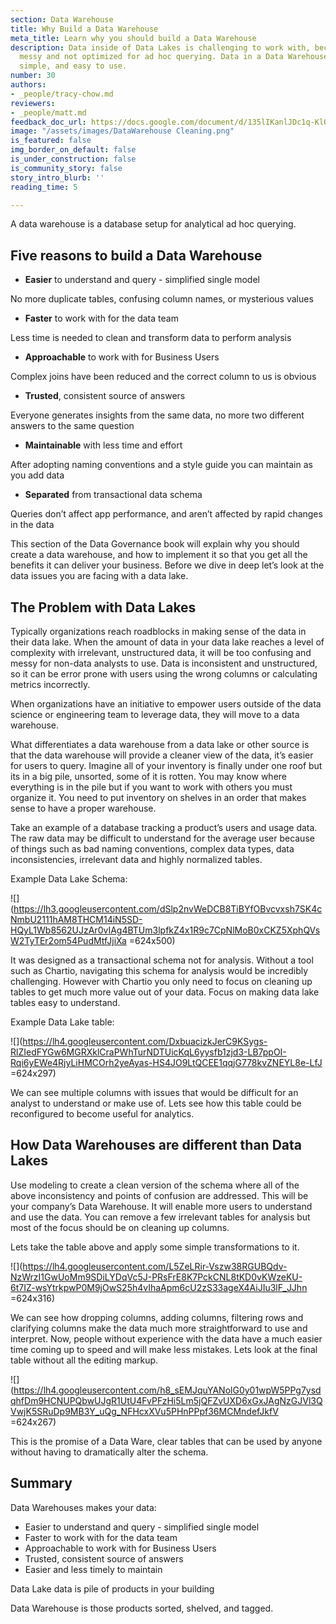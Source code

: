 ```yaml
---
section: Data Warehouse
title: Why Build a Data Warehouse
meta_title: Learn why you should build a Data Warehouse
description: Data inside of Data Lakes is challenging to work with, because it is
  messy and not optimized for ad hoc querying. Data in a Data Warehouse is clean,
  simple, and easy to use.
number: 30
authors:
- _people/tracy-chow.md
reviewers:
- _people/matt.md
feedback_doc_url: https://docs.google.com/document/d/135lIKanlJDc1q-KlQwlYzq7kAcPRyi_VZ1oXOrklXW4/edit?usp=sharing
image: "/assets/images/DataWarehouse Cleaning.png"
is_featured: false
img_border_on_default: false
is_under_construction: false
is_community_story: false
story_intro_blurb: ''
reading_time: 5

---
```

A data warehouse is a database setup for analytical ad hoc querying.

## Five reasons to build a Data Warehouse

* **Easier** to understand and query - simplified single model

No more duplicate tables, confusing column names, or mysterious values

* **Faster** to work with for the data team

Less time is needed to clean and transform data to perform analysis

* **Approachable** to work with for Business Users

Complex joins have been reduced and the correct column to us is obvious

* **Trusted**, consistent source of answers

Everyone generates insights from the same data, no more two different answers to the same question

* **Maintainable** with less time and effort

After adopting naming conventions and a style guide you can maintain as you add data

* **Separated** from transactional data schema

Queries don’t affect app performance, and aren’t affected by rapid changes in the data

This section of the Data Governance book will explain why you should create a data warehouse, and how to implement it so that you get all the benefits it can deliver your business. Before we dive in deep let’s look at the data issues you are facing with a data lake.

## The Problem with Data Lakes

Typically organizations reach roadblocks in making sense of the data in their data lake. When the amount of data in your data lake reaches a level of complexity with irrelevant, unstructured data, it will be too confusing and messy for non-data analysts to use. Data is inconsistent and unstructured, so it can be error prone with users using the wrong columns or calculating metrics incorrectly.

When organizations have an initiative to empower users outside of the data science or engineering team to leverage data, they will move to a data warehouse.

What differentiates a data warehouse from a data lake or other source is that the data warehouse will provide a cleaner view of the data, it’s easier for users to query. Imagine all of your inventory is finally under one roof but its in a big pile, unsorted, some of it is rotten. You may know where everything is in the pile but if you want to work with others you must organize it. You need to put inventory on shelves in an order that makes sense to have a proper warehouse.

Take an example of a database tracking a product’s users and usage data. The raw data may be difficult to understand for the average user because of things such as bad naming conventions, complex data types, data inconsistencies, irrelevant data and highly normalized tables.

Example Data Lake Schema:

![](https://lh3.googleusercontent.com/dSlp2nvWeDCB8TiBYfOBvcvxsh7SK4cNmbU2111hAM8THCM14iN5SD-HQyL1Wb8562UJzAr0vIAg4BTUm3lpfkZ4x1R9c7CpNlMoB0xCKZ5XphQVsW2TyTEr2om54PudMtfJjiXa =624x500)

It was designed as a transactional schema not for analysis. Without a tool such as Chartio, navigating this schema for analysis would be incredibly challenging. However with Chartio you only need to focus on cleaning up tables to get much more value out of your data. Focus on making data lake tables easy to understand.

Example Data Lake table:

![](https://lh4.googleusercontent.com/DxbuacizkJerC9KSygs-RlZIedFYGw6MGRXklCraPWhTurNDTUicKqL6yysfb1zjd3-LB7ppOI-Rqi6yEWe4RjyLiHMCOrh2yeAyas-HS4JO9LtQCEE1qqjG778kvZNEYL8e-LfJ =624x297)

We can see multiple columns with issues that would be difficult for an analyst to understand or make use of. Lets see how this table could be reconfigured to become useful for analytics.

## How Data Warehouses are different than Data Lakes

Use modeling to create a clean version of the schema where all of the above inconsistency and points of confusion are addressed. This will be your company’s Data Warehouse. It will enable more users to understand and use the data. You can remove a few irrelevant tables for analysis but most of the focus should be on cleaning up columns.

Lets take the table above and apply some simple transformations to it.

![](https://lh4.googleusercontent.com/L5ZeLRir-Vszw38RGUBQdv-NzWrzI1GwUoMm9SDiLYDqVc5J-PRsFrE8K7PckCNL8tKD0vKWzeKU-6t7IZ-wsYtrkpwP0M9jOwS25h4vIhaApm6cU2zS33ageX4AiJIu3lF_JJhn =624x316)

We can see how dropping columns, adding columns, filtering rows and clarifying columns make the data much more straightforward to use and interpret. Now, people without experience with the data have a much easier time coming up to speed and will make less mistakes. Lets look at the final table without all the editing markup.

![](https://lh4.googleusercontent.com/h8_sEMJquYANolG0y01wpW5PPg7ysdqhfDm9HCNUPQbwUJgR1UtU4FvPFzHi5Lm5jQFZvUXD6xGxJAgNzGJVl3QVwjK5SRuDp9MB3Y_uQg_NFHcxXVu5PHnPPpf36MCMndefJkfV =624x267)

This is the promise of a Data Ware, clear tables that can be used by anyone without having to dramatically alter the schema.

## Summary

Data Warehouses makes your data:

* Easier to understand and query - simplified single model
* Faster to work with for the data team
* Approachable to work with for Business Users
* Trusted, consistent source of answers
* Easier and less timely to maintain

Data Lake data is pile of products in your building

Data Warehouse is those products sorted, shelved, and tagged.